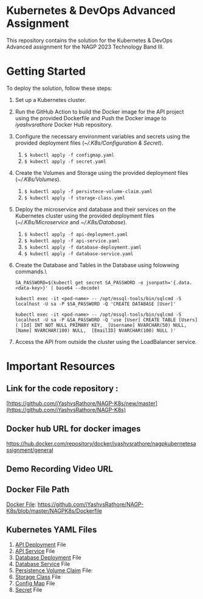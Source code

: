 # Kubernetes & DevOps Advanced Assignment
This repository contains the solution for the Kubernetes & DevOps Advanced assignment for the NAGP 2023 Technology Band III.

# Getting Started
To deploy the solution, follow these steps:

1. Set up a Kubernetes cluster.
2. Run the GitHub Action to build the Docker image for the API project using the provided Dockerfile and Push the Docker image to *iyashvsrathore* Docker Hub repository.
3. Configure the necessary environment variables and secrets using the provided deployment files (*~/.K8s/Configuration & Secret*).
    1. `$ kubectl apply -f configmap.yaml`
    2. `$ kubectl apply -f secret.yaml`
4. Create the Volumes and Storage using the provided deployment files (*~/.K8s/Volumes*).
    1. `$ kubectl apply -f persistece-volume-claim.yaml`
    2. `$ kubectl apply -f storage-class.yaml`
5. Deploy the microservice and database and their services on the Kubernetes cluster using the provided deployment files (*~/.K8s/Microservice* and *~/.K8s/Database*).
    1. `$ kubectl apply -f api-deployment.yaml`
    2. `$ kubectl apply -f api-service.yaml`
    3. `$ kubectl apply -f database-deployment.yaml`
    4. `$ kubectl apply -f database-service.yaml`
6. Create the Database and Tables in the Database using folowwing commands.\
    
    `SA_PASSWORD=$(kubectl get secret SA_PASSWORD -o jsonpath='{.data.<data-key>}' | base64 --decode)`
   
    `kubectl exec -it <pod-name> -- /opt/mssql-tools/bin/sqlcmd -S localhost -U sa -P $SA_PASSWORD -Q 'CREATE DATABASE [User]'`
   
    `kubectl exec -it <pod-name> -- /opt/mssql-tools/bin/sqlcmd -S localhost -U sa -P &SA_PASSWORD -Q 'use [User] CREATE TABLE [Users]
      (
          [Id] INT NOT NULL PRIMARY KEY, 
          [Username] NVARCHAR(50) NULL, 
          [Name] NVARCHAR(100) NULL, 
          [EmailID] NVARCHAR(100) NULL
      )'`
8. Access the API from outside the cluster using the LoadBalancer service.


# Important Resources

## Link for the code repository :
[https://github.com/iYashvsRathore/NAGP-K8s/new/master](https://github.com/iYashvsRathore/NAGP-K8s)

## Docker hub URL for docker images
https://hub.docker.com/repository/docker/iyashvsrathore/nagpkubernetesassignment/general

## Demo Recording Video URL

## Docker File Path
[Docker File](https://github.com/iYashvsRathore/NAGP-K8s/blob/master/NAGPK8s/Dockerfile "~/NAGPK8s/Dockerfilee"): https://github.com/iYashvsRathore/NAGP-K8s/blob/master/NAGPK8s/Dockerfile

## Kubernetes YAML Files

1. [API Deployment](https://github.com/iYashvsRathore/NAGP-K8s/blob/master/.K8s/Microservice/api-deployment.yaml "API Deployment File") File
2. [API Service](https://github.com/iYashvsRathore/NAGP-K8s/blob/master/.K8s/Microservice/api-service.yaml "API Service File") File
3. [Database Deployment](https://github.com/iYashvsRathore/NAGP-K8s/blob/master/.K8s/Database/database-deployment.yaml "Database Deployment 
 File") File
4. [Database Service](https://github.com/iYashvsRathore/NAGP-K8s/blob/master/.K8s/Database/database-service.yaml "Database Service File") File
5. [Persistence Volume Claim](https://github.com/iYashvsRathore/NAGP-K8s/blob/master/.K8s/Volumes/persistece-volume-claim.yaml "Persistence Volume Claim File") File:
6. [Storage Class](https://github.com/iYashvsRathore/NAGP-K8s/blob/master/.K8s/Volumes/storage-class.yaml "Storage Class") File
7. [Config Map](https://github.com/iYashvsRathore/NAGP-K8s/blob/master/.K8s/Configuration%20%26%20Secret/configmap.yaml "Config Map File") File
8. [Secret](https://github.com/iYashvsRathore/NAGP-K8s/blob/master/.K8s/Configuration%20%26%20Secret/secret.yaml "Secret File") File
